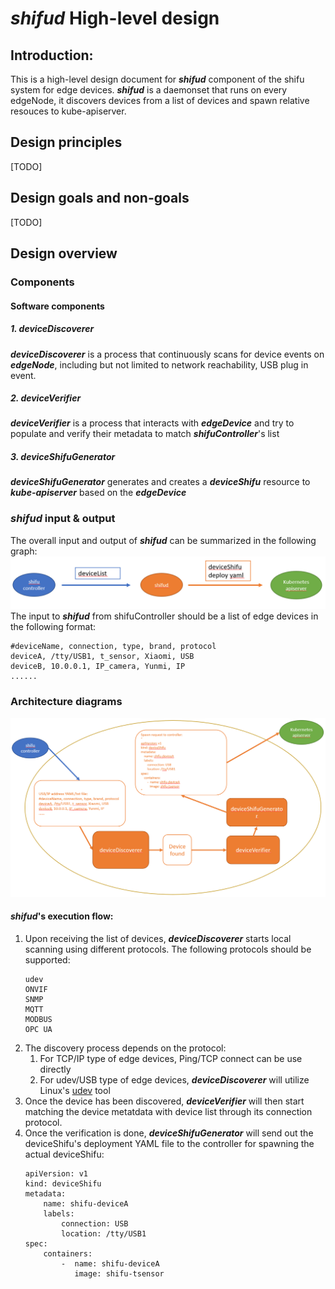 # ***shifud*** High-level design

## Introduction:
This is a high-level design document for ***shifud*** component of the shifu system for edge devices. ***shifud*** is a daemonset that runs on every edgeNode, it discovers devices from a list of devices and spawn relative resouces to kube-apiserver.    

## Design principles
[TODO]

## Design goals and non-goals
[TODO]

## Design overview
  

### Components

#### Software components

##### 1. ***deviceDiscoverer***
***deviceDiscoverer*** is a process that continuously scans for device events on ***edgeNode***, including but not limited to network reachability, USB plug in event.

##### 2. ***deviceVerifier***
***deviceVerifier*** is a process that interacts with ***edgeDevice*** and try to populate and verify their metadata to match ***shifuController***'s list

##### 3. ***deviceShifuGenerator***
***deviceShifuGenerator*** generates and creates a ***deviceShifu*** resource to ***kube-apiserver*** based on the ***edgeDevice***

### ***shifud*** input & output
The overall input and output of ***shifud*** can be summarized in the following graph:
[![shifud input and output overview](/img/shifud-input-output.PNG)](/img/shifud-input-output.PNG)    
The input to ***shifud*** from shifuController should be a list of edge devices in the following format:    
```
#deviceName, connection, type, brand, protocol
deviceA, /tty/USB1, t_sensor, Xiaomi, USB
deviceB, 10.0.0.1, IP_camera, Yunmi, IP
......
```

### Architecture diagrams
[![shifud design overview](/img/shifud-design-overview.PNG)](/img/shifud-design-overview.PNG)    

#### ***shifud***'s execution flow:
1. Upon receiving the list of devices, ***deviceDiscoverer*** starts local scanning using different protocols. The following protocols should be supported:
   ```
   udev
   ONVIF
   SNMP
   MQTT
   MODBUS
   OPC UA
   ```
2. The discovery process depends on the protocol:
    1. For TCP/IP type of edge devices, Ping/TCP connect can be use directly
    2. For udev/USB type of edge devices, ***deviceDiscoverer*** will utilize Linux's [udev](https://man7.org/linux/man-pages/man7/udev.7.html) tool    
3. Once the device has been discovered, ***deviceVerifier*** will then start matching the device metatdata with device list through its connection protocol.
4. Once the verification is done, ***deviceShifuGenerator*** will send out the deviceShifu's deployment YAML file to the controller for spawning the actual deviceShifu:
   ```
   apiVersion: v1
   kind: deviceShifu
   metadata:
       name: shifu-deviceA
       labels:
           connection: USB
           location: /tty/USB1
   spec:
       containers:
           -  name: shifu-deviceA
              image: shifu-tsensor

   ```
